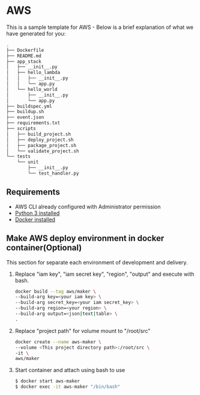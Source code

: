 # AWS

This is a sample template for AWS - Below is a brief explanation of what we have generated for you:

```bash
.
├── Dockerfile
├── README.md
├── app_stack
│   ├── __init__.py
│   ├── hello_lambda
│   │   ├── __init__.py
│   │   └── app.py
│   └── hello_world
│       ├── __init__.py
│       └── app.py
├── buildspec.yml
├── buildup.sh
├── event.json
├── requirements.txt
├── scripts
│   ├── build_project.sh
│   ├── deploy_project.sh
│   ├── package_project.sh
│   └── validate_project.sh
└── tests
    └── unit
        ├── __init__.py
        └── test_handler.py
```

## Requirements

* AWS CLI already configured with Administrator permission
* [Python 3 installed](https://www.python.org/downloads/)
* [Docker installed](https://www.docker.com/community-edition)


## Make AWS deploy environment in docker container(Optional)

This section for separate each environment of development and delivery.

1. Replace "iam key", "iam secret key", "region", "output" and execute with
 bash. 
    ```bash 
    docker build --tag aws/maker \
    --build-arg key=<your iam key> \
    --build-arg secret_key=<your iam secret_key> \
    --build-arg region=<your region> \
    --build-arg output=<json|text|table> \
    . 
    ```

2. Replace "project path" for volume mount to "/root/src" 

    ```bash
    docker create --name aws-maker \
    --volume <This project directory path>:/root/src \
    -it \
    aws/maker
    ```

3. Start container and attach using bash to use

    ```bash
    $ docker start aws-maker
    $ docker exec -it aws-maker "/bin/bash" 
    ``` 

